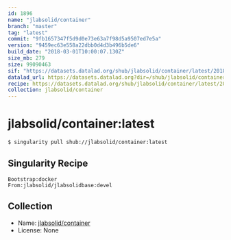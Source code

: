 ```yaml
---
id: 1896
name: "jlabsolid/container"
branch: "master"
tag: "latest"
commit: "9fb1657347f5d9d0e73e63a7f98d5a9507ed7e5a"
version: "9459ec63e558a22dbb0d4d3b496b5de6"
build_date: "2018-03-01T10:00:07.130Z"
size_mb: 279
size: 99090463
sif: "https://datasets.datalad.org/shub/jlabsolid/container/latest/2018-03-01-9fb16573-9459ec63/9459ec63e558a22dbb0d4d3b496b5de6.simg"
datalad_url: https://datasets.datalad.org?dir=/shub/jlabsolid/container/latest/2018-03-01-9fb16573-9459ec63/
recipe: https://datasets.datalad.org/shub/jlabsolid/container/latest/2018-03-01-9fb16573-9459ec63/Singularity
collection: jlabsolid/container
---
```


# jlabsolid/container:latest

```bash
$ singularity pull shub://jlabsolid/container:latest
```

## Singularity Recipe

```singularity
Bootstrap:docker  
From:jlabsolid/jlabsolidbase:devel
```

## Collection

 - Name: [jlabsolid/container](https://github.com/jlabsolid/container)
 - License: None


